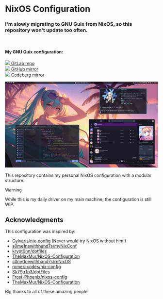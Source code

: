 # NixOS Configuration

### I'm slowly migrating to GNU Guix from NixOS, so this repository won't update too often.

<br>
<h4>My GNU Guix configuration:</h4>

<a href="https://gitlab.com/ch4og/guix-config">
<img src="https://www.svgrepo.com/show/448226/gitlab.svg" width="16"/> GitLab
repo </a><br>

<a href="https://github.com/ch4og/guix-config">
<img src="https://www.svgrepo.com/show/512317/github-142.svg" width="16"/>
GitHub mirror </a><br>

<a href="https://codeberg.org/ch4og/guix-config">
<img src="https://www.svgrepo.com/show/349319/codeberg.svg" width="16"/>
Codeberg mirror </a><br>

![image](./assets/screenshot.png)

This repository contains my personal NixOS configuration with a modular
structure.

> [!WARNING]
> While this is my daily driver on my main machine, the configuration is still
> WIP.

## Acknowledgments

This configuration was inspired by:

- [Gylvaris/nix-config](https://github.com/Gylvaris/nix-config) (Never would try
  NixOS without him!)
- [s0me1newithhand7s/myNixConf](https://github.com/s0me1newithhand7s/myNixConf)
- [krypt0nn/dotfiles](https://github.com/krypt0nn/dotfiles)
- [TheMaxMur/NixOS-Configuration](https://github.com/TheMaxMur/NixOS-Configuration)
- [s0me1newithhand7s/reNixOS](https://github.com/s0me1newithhand7s/reNixos)
- [romek-codes/nix-config](https://github.com/romek-codes/nix-config)
- [Sk7Str1p3/dotFiles](https://github.com/Sk7Str1p3/dotFiles)
- [Frost-Phoenix/nixos-config](https://github.com/Frost-Phoenix/nixos-config)
- [TheMaxMur/NixOS-Configuration](https://github.com/TheMaxMur/NixOS-Configuration)

Big thanks to all of these amazing people!

